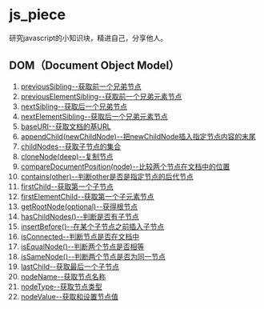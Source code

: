 # js_piece
研究javascript的小知识块，精进自己，分享他人。
## DOM（Document Object Model）
1. [previousSibling--获取前一个兄弟节点](./DOM/Node/previousSibling/previousSibling.md)
2. [previousElementSibling--获取前一个兄弟元素节点](./DOM/previousElementSibling/previousElementSibling.md)
3. [nextSibling--获取后一个兄弟节点](./DOM/Node/nextSibling/nextSibling.md)
4. [nextElementSibling--获取后一个兄弟元素节点](./DOM/nextElementSibling/nextElementSibling.md)
5. [baseURI--获取文档的基URL](./DOM/Node/baseURI/baseURI.md)
6. [appendChild(newChildNode)--把newChildNode插入指定节点内容的末尾](./DOM/Node/appendChild()/appendChild().md)
7. [childNodes--获取子节点的集合](./DOM/Node/childNodes/childNodes.md)
8. [cloneNode(deep)--复制节点](./DOM/Node/cloneNode()/cloneNode().md)
9. [compareDocumentPosition(node)--比较两个节点在文档中的位置](./DOM/Node/compareDocumentPosition()/compareDocumentPosition.md)
10. [contains(other)--判断other是否是指定节点的后代节点](./DOM/Node/contains()/contains().md)
11. [firstChild--获取第一个子节点](./DOM/Node/firstChild/firstChild.md)
12. [firstElementChild--获取第一个子元素节点](./DOM/Node/ParentNode/firstElementChild/firstElementChild.md)
13. [getRootNode(optional)--获得根节点](./DOM/Node/getRootNode()/getRootNode().md)
14. [hasChildNodes()--判断是否有子节点](./DOM/Node/hasChildNodes()/hasChildNodes().md)
15. [insertBefore()--在某个子节点之前插入子节点](./DOM/Node/insertBefore()/insertBefore().md)
16. [isConnected--判断节点是否在文档中](./DOM/Node/isConnected/isConnected.md)
17. [isEqualNode()--判断两个节点是否相等](./DOM/Node/isEqualNode()/isEqualNode().md)
18. [isSameNode()--判断两个节点是否为同一节点](./DOM/Node/isSameNode()/isSameNode().md)
19. [lastChild--获取最后一个子节点](./DOM/Node/lastChild/lastChild.md)
20. [nodeName--获取节点名称](./DOM/Node/nodeName/nodeName.md)
21. [nodeType--获取节点类型](./DOM/Node/nodeType/nodeType.md)
22. [nodeValue--获取和设置节点值](./DOM/Node/nodeValue/nodeValue.md)